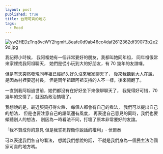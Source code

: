```yaml
---
layout: post
published: true
title: 台灣可貴的地方
tags: 
  - Mood
---
```


![ywZHEDzTnq8vcWY2hgmH_8eafe0d9ab46cc4daf2612362df39073b2e29d.jpg]({{site.baseurl}}/assets/images/blog/ywZHEDzTnq8vcWY2hgmH_8eafe0d9ab46cc4daf2612362df39073b2e29d.jpg)

我記得小時候，
我阿祖她有一個非常要好的朋友，我都叫她同年祖，
同年祖很常來家裡找我阿祖聊天，
她們是從小玩到大的好朋友，有 70 幾年的友誼囉。

但是有天突然發現同年祖已經好久好久沒來我家聊天了，
後來我聽到大人在說，是因為村裡要選村長，
但是同年祖跟阿祖支持的人不一樣，後來鬧翻了。

一直到我阿祖過世前，她們都沒有在好好坐下來像聊聊天了，
我覺得好可惜，70 幾年的交情了，就因為政治搞壞了。

我想說的是，最近服貿打得火熱，
每個人都會有自己的看法，
我們可以提出自己的想法，
但是也要注意自己的語氣還有風度，
再表達自己意見的同時，我們也要傾聽別人的想法，
別因為一時看法不同，打壞了原本非常要好的友誼。

「我不贊成你的意見 但是我誓死捍衛你說話的權利」- 伏爾泰

可以表達我們各自的看法，
想說我們想說的話，
不就是我們身為一個民主法治國家可貴的地方嗎。
